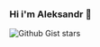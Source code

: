 ### Hi i'm Aleksandr 👋

<img alt="Github Gist stars" src="https://img.shields.io/github/gist/stars/telegram?logo=telegram&label=Telegram&link=https%3A%2F%2Ft.me%2FTap1xx">



<!--
**Tap1x1/Tap1x1** is a ✨ _special_ ✨ repository because its `README.md` (this file) appears on your GitHub profile.

Here are some ideas to get you started:

- 🔭 I’m currently working on ...
- 🌱 I’m currently learning ...
- 👯 I’m looking to collaborate on ...
- 🤔 I’m looking for help with ...
- 💬 Ask me about ...
- 📫 How to reach me: ...
- 😄 Pronouns: ...
- ⚡ Fun fact: ...
-->
